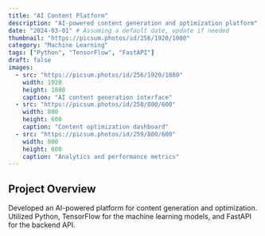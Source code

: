 ```yaml
---
title: "AI Content Platform"
description: "AI-powered content generation and optimization platform"
date: "2024-03-01" # Assuming a default date, update if needed
thumbnail: "https://picsum.photos/id/256/1920/1080"
category: "Machine Learning"
tags: ["Python", "TensorFlow", "FastAPI"]
draft: false
images:
  - src: "https://picsum.photos/id/256/1920/1080"
    width: 1920
    height: 1080
    caption: "AI content generation interface"
  - src: "https://picsum.photos/id/258/800/600"
    width: 800
    height: 600
    caption: "Content optimization dashboard"
  - src: "https://picsum.photos/id/259/800/600"
    width: 800
    height: 600
    caption: "Analytics and performance metrics"
---
```


## Project Overview

Developed an AI-powered platform for content generation and optimization. Utilized Python, TensorFlow for the machine learning models, and FastAPI for the backend API. 